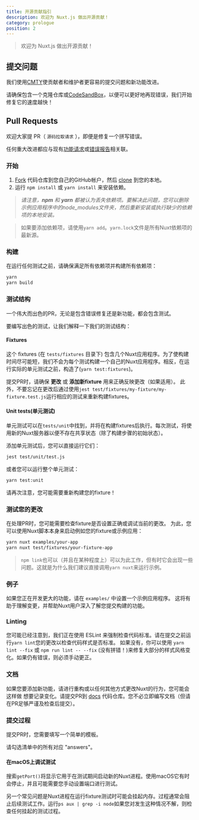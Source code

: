 ```yaml
---
title: 开源贡献指引
description: 欢迎为 Nuxt.js 做出开源贡献！
category: prologue
position: 2
---
```


> 欢迎为 Nuxt.js 做出开源贡献！

## 提交问题

我们使用[CMTY](https://cmty.nuxtjs.org/)使贡献者和维护者更容易的提交问题和新功能改进。

请确保包含一个克隆仓库或[CodeSandBox](https://template.nuxtjs.org/)，以便可以更好地再现错误，我们开始修复它的速度越快！

## Pull Requests

欢迎大家提 PR（ `源码拉取请求` ），即便是修复一个拼写错误。

任何重大改进都应与现有[功能请求](https://feature.nuxtjs.org/)或[错误报告](https://bug.nuxtjs.org/)相关联。

### 开始

1. [Fork](https://help.github.com/articles/fork-a-repo/) 代码仓库到您自己的GitHub帐户，然后 [clone](https://help.github.com/articles/cloning-a-repository/) 到您的本地。
2. 运行 `npm install` 或 `yarn install` 来安装依赖。

> _请注意，**npm** 和 **yarn** 都被认为丢失依赖项。要解决此问题，您可以删除示例应用程序中的node_modules文件夹，然后重新安装或执行缺少的依赖项的本地安装。_

> 如果要添加依赖项，请使用`yarn add`。`yarn.lock`文件是所有Nuxt依赖项的最新源。

### 构建

在运行任何测试之前，请确保满足所有依赖项并构建所有依赖项：

 ```sh
yarn
yarn build
```

### 测试结构

一个伟大而出色的PR，无论是包含错误修复还是新功能，都会包含测试。

要编写出色的测试，让我们解释一下我们的测试结构：

#### Fixtures

这个 fixtures (在 `tests/fixtures` 目录下) 包含几个Nuxt应用程序。为了使构建时间尽可能短，我们不会为每个测试构建一个自己的Nuxt应用程序。相反，在运行实际的单元测试之前，构造了(`yarn test:fixtures`)。

提交PR时，请确保 **更改** 或 **添加新fixture** 用来正确反映更改（如果适用）。
此外，不要忘记在更改后通过使用`jest test/fixtures/my-fixture/my-fixture.test.js`运行相应的测试来重新构建fixtures。

#### Unit tests(单元测试)

单元测试可以在`tests/unit`中找到，并将在构建fixtures后执行。每次测试，将使用新的Nuxt服务器以便不存在共享状态（除了构建步骤的初始状态）。

添加单元测试后，您可以直接运行它们：

```sh
jest test/unit/test.js
```

或者您可以运行整个单元测试：

```sh
yarn test:unit
```

请再次注意，您可能需要重新构建您的fixture！

### 测试您的更改

在处理PR时，您可能需要检查fixture是否设置正确或调试当前的更改。
为此，您可以使用Nuxt脚本本身来启动例如您的fixture或示例应用：

```sh
yarn nuxt examples/your-app
yarn nuxt test/fixtures/your-fixture-app
```

> `npm link`也可以（并且在某种程度上）可以为此工作，但有时它会出现一些问题。这就是为什么我们建议直接调用`yarn nuxt`来运行示例。

### 例子

如果您正在开发更大的功能，请在 `examples/` 中设置一个示例应用程序。
这将有助于理解变更，并帮助Nuxt用户深入了解您提交构建的功能。

### Linting

您可能已经注意到，我们正在使用 ESLint 来强制检查代码标准。请在提交之前运行`yarn lint`您的更改以检查代码样式是否标准。
如果没有，你可以使用 `yarn lint --fix` 或 `npm run lint -- --fix` (没有拼错！)来修复大部分的样式风格变化。如果仍有错误，则必须手动更正。

### 文档

如果您要添加新功能，请进行重构或以任何其他方式更改Nuxt的行为，您可能会这样做
想要记录变化。请提交PR到 [docs](https://github.com/nuxt/docs/pulls) 代码仓库。您不必立即编写文档（但请在PR足够严谨及检查后提交）。

### 提交过程

提交PR时，您需要填写一个简单的模板。

请勾选清单中的所有对应 "answers"。

#### 在macOS上调试测试

搜索`getPort()`将显示它用于在测试期间启动新的Nuxt进程。使用macOS它有时会停止，并且可能需要您手动设置端口进行测试。

另一个常见问题是Nuxt进程在运行fixture测试时可能会挂起内存。过程通常会阻止后续测试工作。运行`ps aux | grep -i node`如果您对发生这种情况不解，则检查任何挂起的测试过程。

